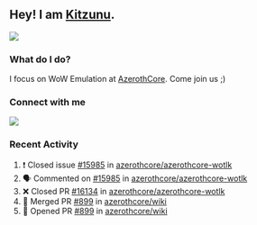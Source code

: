 ## Hey! I am [Kitzunu](https://Github.com/Kitzunu).

<!--<a href="https://github-readme-stats.kitzunu.vercel.app/api?username=Kitzunu&show_icons=true&theme=dark">
  <img align="center" src="https://github-readme-stats.kitzunu.vercel.app/api?username=Kitzunu&show_icons=true&theme=dark" />
</a>-->
<a href="https://github-readme-stats.kitzunu.vercel.app/api?username=Kitzunu&show_icons=true&theme=dark">
  <img align="center" src="https://github-readme-stats.vercel.app/api/top-langs/?username=Kitzunu&layout=compact&theme=dark" />
</a>

### What do I do?

I focus on WoW Emulation at [AzerothCore](https://Github.com/AzerothCore). Come join us ;)

### Connect with me
[![](https://img.shields.io/badge/AzerothCore%20Discord-Connect%20with%20me!-green)](https://discord.com/invite/gkt4y2x)

### Recent Activity

<!--START_SECTION:activity-->
1. ❗️ Closed issue [#15985](https://github.com/azerothcore/azerothcore-wotlk/issues/15985) in [azerothcore/azerothcore-wotlk](https://github.com/azerothcore/azerothcore-wotlk)
2. 🗣 Commented on [#15985](https://github.com/azerothcore/azerothcore-wotlk/issues/15985) in [azerothcore/azerothcore-wotlk](https://github.com/azerothcore/azerothcore-wotlk)
3. ❌ Closed PR [#16134](https://github.com/azerothcore/azerothcore-wotlk/pull/16134) in [azerothcore/azerothcore-wotlk](https://github.com/azerothcore/azerothcore-wotlk)
4. 🎉 Merged PR [#899](https://github.com/azerothcore/wiki/pull/899) in [azerothcore/wiki](https://github.com/azerothcore/wiki)
5. 💪 Opened PR [#899](https://github.com/azerothcore/wiki/pull/899) in [azerothcore/wiki](https://github.com/azerothcore/wiki)
<!--END_SECTION:activity-->
